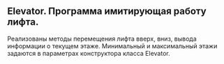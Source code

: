 ## Elevator. Программа имитирующая работу лифта.
Реализованы методы перемещения лифта вверх, вниз, вывода информации о текущем этаже. Минимальный и максимальный этажи задаются в параметрах конструктора класса Elevator.

